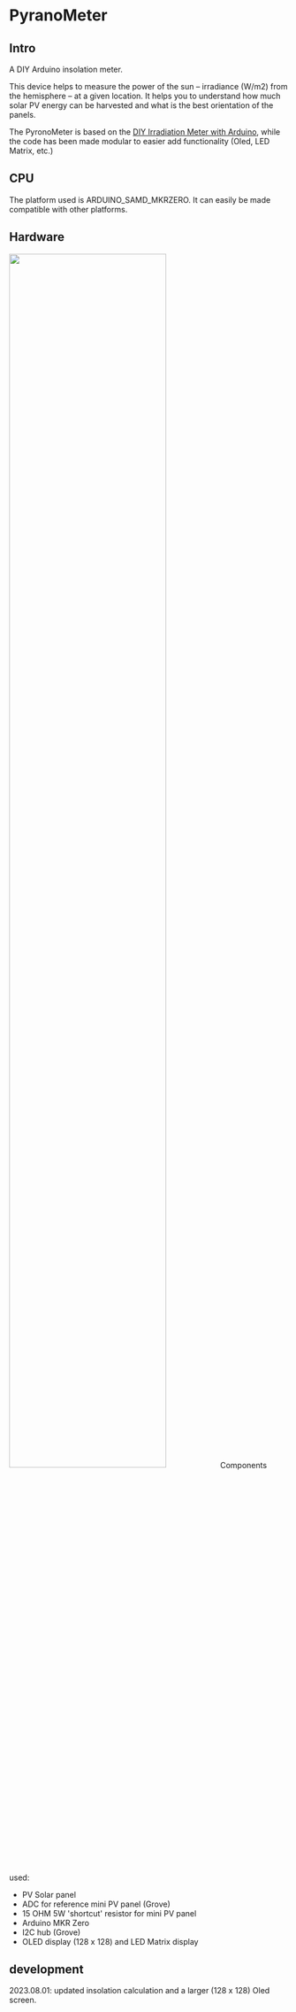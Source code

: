 # PyranoMeter

## Intro

A DIY Arduino insolation meter.
 
This device helps to measure the power of the sun – irradiance (W/m2) from the
hemisphere – at a given location. It helps you to understand how much solar PV
energy can be harvested and what is the best orientation of the panels.

The PyronoMeter is based on the [DIY Irradiation Meter with Arduino](https://solarduino.com/diy-irradiation-meter-with-arduino/), while the code has been made modular to easier add functionality (Oled, LED Matrix, etc.)

## CPU

The platform used is ARDUINO_SAMD_MKRZERO. It can easily be made compatible with other platforms.

## Hardware

<img src="https://elektropionir.rs/wp-content/uploads/2022/10/pyranometer-web-768x1024.jpg" width=75% height=75%>
Components used:

* PV Solar panel
* ADC for reference mini PV panel (Grove)
* 15 OHM 5W 'shortcut' resistor for mini PV panel
* Arduino MKR Zero
* I2C hub (Grove)
* OLED display (128 x 128) and LED Matrix display

## development

 2023.08.01: updated insolation calculation and a larger (128 x 128) Oled screen.
